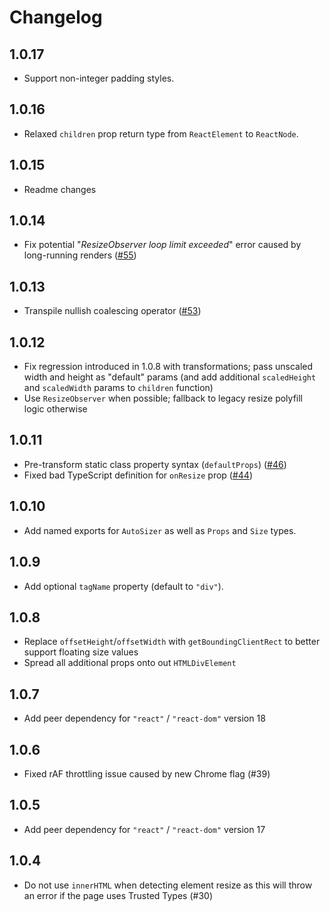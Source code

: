 # Changelog

## 1.0.17
* Support non-integer padding styles.

## 1.0.16
* Relaxed `children` prop return type from `ReactElement` to `ReactNode`.

## 1.0.15
* Readme changes

## 1.0.14
* Fix potential "_ResizeObserver loop limit exceeded_" error caused by long-running renders ([#55](https://github.com/bvaughn/react-virtualized-auto-sizer/issues/55))

## 1.0.13
* Transpile nullish coalescing operator ([#53](https://github.com/bvaughn/react-virtualized-auto-sizer/issues/53))

## 1.0.12
* Fix regression introduced in 1.0.8 with transformations; pass unscaled width and height as "default" params (and add additional `scaledHeight` and `scaledWidth` params to `children` function)
* Use `ResizeObserver` when possible; fallback to legacy resize polyfill logic otherwise

## 1.0.11
* Pre-transform static class property syntax (`defaultProps`) ([#46](https://github.com/bvaughn/react-virtualized-auto-sizer/issues/46))
* Fixed bad TypeScript definition for `onResize` prop ([#44](https://github.com/bvaughn/react-virtualized-auto-sizer/issues/44))

## 1.0.10
* Add named exports for `AutoSizer` as well as `Props` and `Size` types.

## 1.0.9
* Add optional `tagName` property (default to `"div"`).

## 1.0.8
* Replace `offsetHeight`/`offsetWidth` with `getBoundingClientRect` to better support floating size values
* Spread all additional props onto out `HTMLDivElement`

## 1.0.7
* Add peer dependency for `"react"` / `"react-dom"` version 18

## 1.0.6
* Fixed rAF throttling issue caused by new Chrome flag (#39)

## 1.0.5
* Add peer dependency for `"react"` / `"react-dom"` version 17

## 1.0.4
* Do not use `innerHTML` when detecting element resize as this will throw an error if the page uses Trusted Types (#30)
